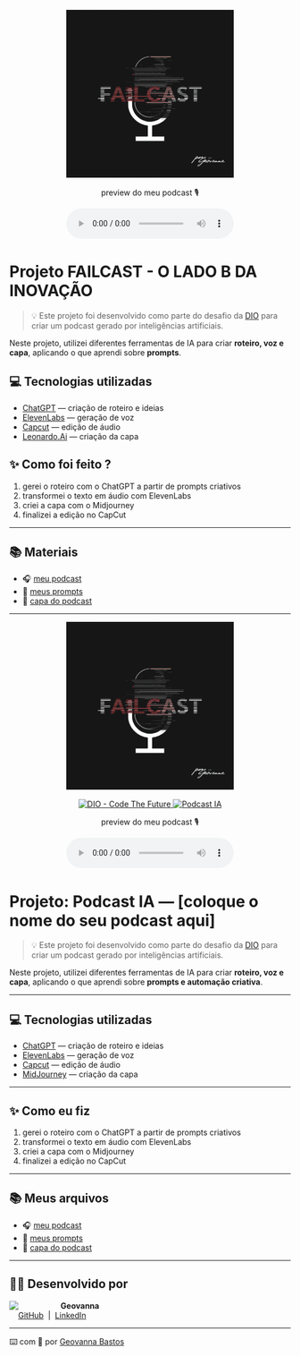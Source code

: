 <p align="center">
<img 
    src="./assets/cover.png"
    width="300"
/>
</p>

<p align="center">
     preview do meu podcast 🎙️
</p>

<div align="center">
    <audio src="output/EP 1. PILOTO.MP3" controls title="Podcast PILOTO"></audio>
</div>

# **Projeto FAILCAST - O LADO B DA INOVAÇÃO**

> 💡 Este projeto foi desenvolvido como parte do desafio da [DIO](https://dio.me) para criar um podcast gerado por inteligências artificiais.

Neste projeto, utilizei diferentes ferramentas de IA para criar **roteiro, voz e capa**, aplicando o que aprendi sobre **prompts**.

## 💻 Tecnologias utilizadas

- [ChatGPT](https://chat.openai.com/) — criação de roteiro e ideias  
- [ElevenLabs](https://beta.elevenlabs.io/) — geração de voz  
- [Capcut](https://www.capcut.com/pt-br/) — edição de áudio  
- [Leonardo.Ai](https://app.leonardo.ai/) — criação da capa  

## ✨ Como foi feito ?

1. gerei o roteiro com o ChatGPT a partir de prompts criativos  
2. transformei o texto em áudio com ElevenLabs  
3. criei a capa com o Midjourney  
4. finalizei a edição no CapCut  

---

## 📚 Materiais

- 🎧 [meu podcast](./output/EP%201.%20PILOTO.MP3)  
- 🧠 [meus prompts](./src/prompts)  
- 🎨 [capa do podcast](./assets/cover.png)

---

<p align="center">
<img 
    src="./assets/cover.png"
    width="300"
/>
</p>

<p align="center">
<a href="https://dio.me/">
    <img 
        src="https://img.shields.io/badge/DIO-Code_The_Future-28DA77?logo=youtube" 
        alt="DIO - Code The Future">
</a>
<a href="#">
<img 
    src="https://img.shields.io/badge/🎧_Podcast_Gerado_por_IA-FF5E72" 
        alt="Podcast IA">
</a>
</p>

<p align="center">
    preview do meu podcast 🎙️
</p>

<div align="center">
    <audio src="audio/meu_podcast.mp3" controls title="Podcast editado"></audio>
</div>

# Projeto: **Podcast IA — [coloque o nome do seu podcast aqui]**

> 💡 Este projeto foi desenvolvido como parte do desafio da [DIO](https://dio.me) para criar um podcast gerado por inteligências artificiais.

Neste projeto, utilizei diferentes ferramentas de IA para criar **roteiro, voz e capa**, aplicando o que aprendi sobre **prompts e automação criativa**.

---

## 💻 Tecnologias utilizadas

- [ChatGPT](https://chat.openai.com/) — criação de roteiro e ideias  
- [ElevenLabs](https://beta.elevenlabs.io/) — geração de voz  
- [Capcut](https://www.capcut.com/pt-br/) — edição de áudio  
- [MidJourney](https://www.midjourney.com/app/) — criação da capa  

---

## ✨ Como eu fiz

1. gerei o roteiro com o ChatGPT a partir de prompts criativos  
2. transformei o texto em áudio com ElevenLabs  
3. criei a capa com o Midjourney  
4. finalizei a edição no CapCut  

---

## 📚 Meus arquivos

- 🎧 [meu podcast](./audio/meu_podcast.mp3)  
- 🧠 [meus prompts](./prompts.txt)  
- 🎨 [capa do podcast](./assets/cover.png)

---

## 👩‍💻 Desenvolvido por

<p>
    <img 
      align=left 
      margin=10 
      width=80 
      src="https://avatars.githubusercontent.com/u/167234198?v=4"
    />
    <p>&nbsp&nbsp&nbsp<strong>Geovanna</strong><br>
    &nbsp&nbsp&nbsp
    <a href="https://github.com/gebastos">GitHub</a>
    &nbsp;|&nbsp;
    <a href="https://www.linkedin.com/in/geovanna-bastos/">LinkedIn</a>
    </p>
</p>

---

⌨️ com 🩷 por [Geovanna Bastos](https://github.com/gebastos)